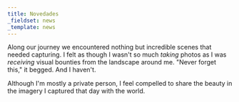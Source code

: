 ```yaml
---
title: Novedades
_fieldset: news
_template: news
---
```


Along our journey we encountered nothing but incredible scenes that needed capturing.
I felt as though I wasn't so much *taking* photos as I was *receiving* visual bounties from the landscape around me.
"Never forget this," it begged. And I haven't.

Although I'm mostly a private person, I feel compelled to share the beauty in the imagery I captured that day with the world.